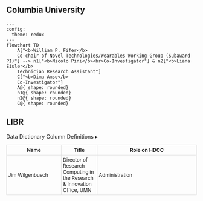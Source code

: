 
## Columbia University

```mermaid
---
config:
  theme: redux
---
flowchart TD
    A["<b>William P. Fifer</b>
    Co-chair of Novel Technologies/Wearables Working Group (Subaward PI)"] --> n1["<b>Nicolo Pini</b><br>Co-Investigator"] & n2["<b>Liana Eisler</b>
    Technician Research Assistant"]
    C["<b>Dima Amso</b>
    Co-Investigator"]
    A@{ shape: rounded}
    n1@{ shape: rounded}
    n2@{ shape: rounded}
    C@{ shape: rounded}
```


## LIBR

<div id="table-banner" class="table-banner" onclick="toggleCollapse(this)">
  <span class="table-text">Data Dictionary Column Definitions</span>
  <span class="arrow">▸</span>
</div>
<div class="table-open-collapsible-content">
<table style="width: 100%; border-collapse: collapse; table-layout: fixed; font-size: 13px;">
    <thead>
      <tr>
        <th style="width: 15%; border: 1px solid #ddd; padding: 5px; text-align: center;">Name</th>
        <th style="width: 5%; border: 1px solid #ddd; padding: 5px; text-align: center;">Title</th>
        <th style="width: 30%; border: 1px solid #ddd; padding: 5px; text-align: center;">Role on HDCC</th>
      </tr>
    </thead>
    <tbody>
    <tr>
        <td style="border: 1px solid #ddd; padding: 4px; word-wrap: break-word; white-space: normal;">Jim Wilgenbusch</td>
        <td style="border: 1px solid #ddd; padding: 4px; word-wrap: break-word; white-space: normal;">Director of Research Computing in the Research & Innovation Office, UMN</td>
        <td style="border: 1px solid #ddd; padding: 4px; word-wrap: break-word; white-space: normal;">Administration</td>
    </tr>
</tbody>
</table>
</div>

